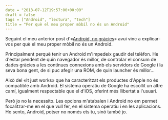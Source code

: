 ```yaml
---
date = "2013-07-12T19:57:00+00:00"
draft = false
tags = ["Android", "lectura", "tech"]
title = "Per què el meu proper mòbil no és un Android"
---
```

Seguint el meu anterior post d'«[Android, no gràcies](http://blog.enricllonch.com/post/54944184944/android-no-gracies)» avui vinc a explicar-vos per què el meu proper mòbil no és un Android.

Principalment perquè tenir un Android m'impedeix gaudir del telèfon. He d'estar pendent de quin navegador és millor, de controlar el consum de dades gràcies a les contínues connexions amb els servidors de Google i la seva bona gent, de si puc afegir una ROM, de quin launcher és millor...

Això del «It just works» que ha caracteritzat els productes d'Apple no és compatible amb Android. El sistema operatiu de Google ha escollit un altre camí, igualment respectable que el d'iOS, oferint més llibertat a l'usuari.

Però jo no la necessito. Les opcions m'atabalen i Android no em permet focalitzar-me en el que vull fer, en el sistema operatiu i en les aplicacions. Ho sento, Android, potser no només ets tu, sinó també jo.
